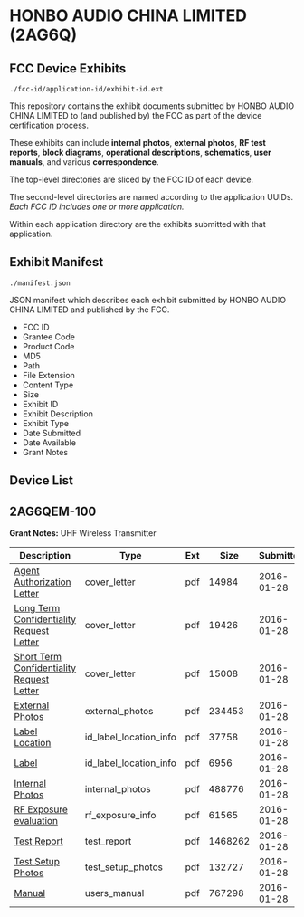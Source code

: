 # HONBO AUDIO CHINA LIMITED (2AG6Q)
## FCC Device Exhibits

```
./fcc-id/application-id/exhibit-id.ext
```

This repository contains the exhibit documents submitted by HONBO AUDIO CHINA LIMITED to (and published by) the FCC as part of the device certification process.

These exhibits can include **internal photos**, **external photos**, **RF test reports**, **block diagrams**, **operational descriptions**, **schematics**, **user manuals**, and various **correspondence**.

The top-level directories are sliced by the FCC ID of each device.

The second-level directories are named according to the application UUIDs. *Each FCC ID includes one or more application.*

Within each application directory are the exhibits submitted with that application. 

## Exhibit Manifest

```
./manifest.json
```

JSON manifest which describes each exhibit submitted by HONBO AUDIO CHINA LIMITED and published by the FCC.

- FCC ID
- Grantee Code
- Product Code
- MD5
- Path
- File Extension
- Content Type
- Size
- Exhibit ID
- Exhibit Description
- Exhibit Type
- Date Submitted
- Date Available
- Grant Notes

## Device List
## 2AG6QEM-100
**Grant Notes:** UHF Wireless Transmitter

| Description | Type | Ext | Size | Submitted | Available |
| ----------- | ---- | --- | ---- | --------- | --------- |
| [Agent Authorization Letter](2AG6QEM-100/b44d09468a369cd3c58c5e843f4b5e39/2887544.pdf) | cover_letter | pdf | 14984 | 2016-01-28 | 2016-01-28 |
| [Long Term Confidentiality Request Letter](2AG6QEM-100/b44d09468a369cd3c58c5e843f4b5e39/2887551.pdf) | cover_letter | pdf | 19426 | 2016-01-28 | 2016-01-28 |
| [Short Term Confidentiality Request Letter](2AG6QEM-100/b44d09468a369cd3c58c5e843f4b5e39/2887557.pdf) | cover_letter | pdf | 15008 | 2016-01-28 | 2016-01-28 |
| [External Photos](2AG6QEM-100/b44d09468a369cd3c58c5e843f4b5e39/2887547.pdf) | external_photos | pdf | 234453 | 2016-01-28 | 2016-03-13 |
| [Label Location](2AG6QEM-100/b44d09468a369cd3c58c5e843f4b5e39/2887549.pdf) | id_label_location_info | pdf | 37758 | 2016-01-28 | 2016-01-28 |
| [Label](2AG6QEM-100/b44d09468a369cd3c58c5e843f4b5e39/2887550.pdf) | id_label_location_info | pdf | 6956 | 2016-01-28 | 2016-01-28 |
| [Internal Photos](2AG6QEM-100/b44d09468a369cd3c58c5e843f4b5e39/2887548.pdf) | internal_photos | pdf | 488776 | 2016-01-28 | 2016-03-13 |
| [RF Exposure evaluation](2AG6QEM-100/b44d09468a369cd3c58c5e843f4b5e39/2887555.pdf) | rf_exposure_info | pdf | 61565 | 2016-01-28 | 2016-01-28 |
| [Test Report](2AG6QEM-100/b44d09468a369cd3c58c5e843f4b5e39/2887558.pdf) | test_report | pdf | 1468262 | 2016-01-28 | 2016-01-28 |
| [Test Setup Photos](2AG6QEM-100/b44d09468a369cd3c58c5e843f4b5e39/2887559.pdf) | test_setup_photos | pdf | 132727 | 2016-01-28 | 2016-03-13 |
| [Manual](2AG6QEM-100/b44d09468a369cd3c58c5e843f4b5e39/2887552.pdf) | users_manual | pdf | 767298 | 2016-01-28 | 2016-03-13 |
